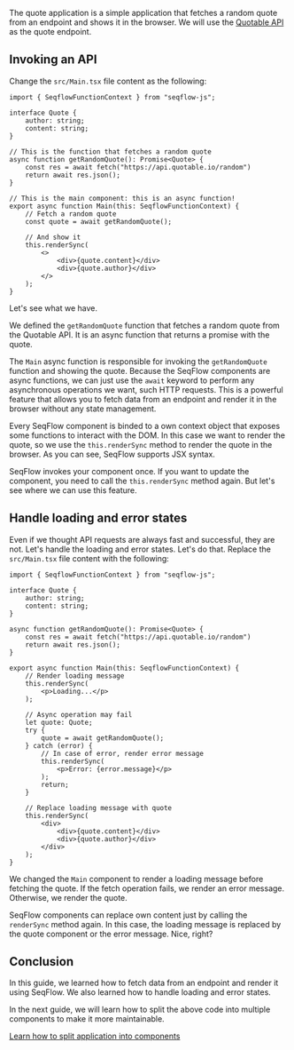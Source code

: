 
The quote application is a simple application that fetches a random quote from an endpoint and shows it in the browser. We will use the [Quotable API](https://api.quotable.io/random) as the quote endpoint.

## Invoking an API

Change the `src/Main.tsx` file content as the following:

```tsx
import { SeqflowFunctionContext } from "seqflow-js";

interface Quote {
	author: string;
	content: string;
}

// This is the function that fetches a random quote
async function getRandomQuote(): Promise<Quote> {
	const res = await fetch("https://api.quotable.io/random")
	return await res.json();
}

// This is the main component: this is an async function!
export async function Main(this: SeqflowFunctionContext) {
	// Fetch a random quote
	const quote = await getRandomQuote();

	// And show it
	this.renderSync(
		<>
			<div>{quote.content}</div>
			<div>{quote.author}</div>
		</>
	);
}
```

Let's see what we have.

We defined the `getRandomQuote` function that fetches a random quote from the Quotable API. It is an async function that returns a promise with the quote.

The `Main` async function is responsible for invoking the `getRandomQuote` function and showing the quote.
Because the SeqFlow components are async functions, we can just use the `await` keyword to perform any asynchronous operations we want, such HTTP requests. This is a powerful feature that allows you to fetch data from an endpoint and render it in the browser without any state management.

Every SeqFlow component is binded to a own context object that exposes some functions to interact with the DOM. In this case we want to render the quote, so we use the `this.renderSync` method to render the quote in the browser. As you can see, SeqFlow supports JSX syntax.

SeqFlow invokes your component once. If you want to update the component, you need to call the `this.renderSync` method again. But let's see where we can use this feature.

## Handle loading and error states

Even if we thought API requests are always fast and successful, they are not. Let's handle the loading and error states.
Let's do that. Replace the `src/Main.tsx` file content with the following:

```tsx
import { SeqflowFunctionContext } from "seqflow-js";

interface Quote {
	author: string;
	content: string;
}

async function getRandomQuote(): Promise<Quote> {
	const res = await fetch("https://api.quotable.io/random")
	return await res.json();
}

export async function Main(this: SeqflowFunctionContext) {
	// Render loading message
	this.renderSync(
		<p>Loading...</p>
	);

	// Async operation may fail
	let quote: Quote;
	try {
		quote = await getRandomQuote();
	} catch (error) {
		// In case of error, render error message
		this.renderSync(
			<p>Error: {error.message}</p>
		);
		return;
	}

	// Replace loading message with quote
	this.renderSync(
		<div>
			<div>{quote.content}</div>
			<div>{quote.author}</div>
		</div>
	);
}
```

We changed the `Main` component to render a loading message before fetching the quote. If the fetch operation fails, we render an error message. Otherwise, we render the quote.

SeqFlow components can replace own content just by calling the `renderSync` method again. In this case, the loading message is replaced by the quote component or the error message. Nice, right?

## Conclusion

In this guide, we learned how to fetch data from an endpoint and render it using SeqFlow. We also learned how to handle loading and error states.

In the next guide, we will learn how to split the above code into multiple components to make it more maintainable.

<div class="d-grid gap-2 col-6 mx-auto">
    <a href="/getting-started/split-components" class="btn btn-outline-primary btn-lg">Learn how to split application into components</a>
</div>
